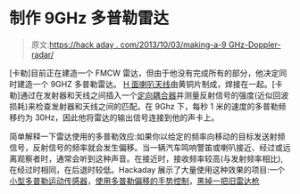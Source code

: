 # 制作 9GHz 多普勒雷达

> 原文:[https://hack aday . com/2013/10/03/making-a-9 GHz-Doppler-radar/](https://hackaday.com/2013/10/03/making-a-9ghz-doppler-radar/)

[卡勒]目前正在建造一个 FMCW 雷达，但由于他没有完成所有的部分，他决定同时建造一个 9GHZ 多普勒雷达。 [H 面喇叭天线](http://en.wikipedia.org/wiki/Horn_antenna)由黄铜片制成，焊接在一起。[卡勒]通过在发射器和天线之间插入一个[定向耦合器](http://en.wikipedia.org/wiki/Power_dividers_and_directional_couplers)并测量反射信号的强度(近似回波损耗)来检查发射器和天线之间的匹配。在 9Ghz 下，每秒 1 米的速度的多普勒频移约为 30Hz，因此他将雷达的输出信号连接到他的声卡上。

简单解释一下雷达使用的多普勒效应:如果你以给定的频率向移动的目标发送射频信号，反射信号的频率就会发生偏移。当一辆汽车鸣响警笛或喇叭接近、经过或远离观察者时，通常会听到这种声音。在接近时，接收频率较高(与发射频率相比),在经过时相同，在后退时较低。Hackaday 展示了大量使用这种效果的项目:一个[小型多普勒运动传感器](http://hackaday.com/2013/08/14/making-the-electronics-for-a-doppler-motion-sensor/)，[使用多普勒偏移的手势控制](http://hackaday.com/2013/06/10/gesture-control-uses-wifi-doppler-shift/)，[黑掉一把旧雷达枪](http://hackaday.com/2012/11/01/hacking-an-old-radar-gun-to-interface-with-a-laptop/)